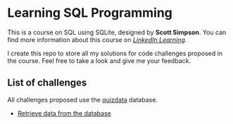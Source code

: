 # Learning SQL Programming
This is a course on SQL using SQLite, designed by **Scott Simpson**. You can find more information about this course on [*LinkedIn Learning*][course_material_link].

I create this repo to store all my solutions for code challenges proposed in the course. Feel free to take a look and give me your feedback.

## List of challenges
All challenges proposed use the [quizdata][challenges_database] database.
- [Retrieve data from the database][retrieve_data]

[course_material_link]: https://www.linkedin.com/learning/learning-sql-programming-8382385
[retrieve_data]: https://github.com/Ange-TOSSOU/Learning_SQL_Programming/tree/main/retrieve_data
[challenges_database]:https://github.com/Ange-TOSSOU/Learning_SQL_Programming/tree/main/database
